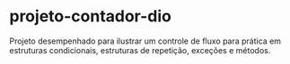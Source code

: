 # projeto-contador-dio
Projeto desempenhado para ilustrar um controle de fluxo para prática em estruturas condicionais, estruturas de repetição, exceções  e métodos. 
